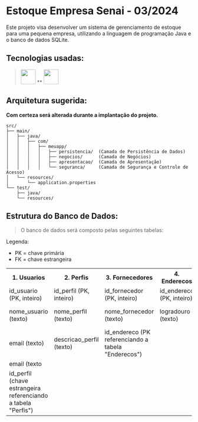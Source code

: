 # Estoque Empresa Senai - 03/2024
Este projeto visa desenvolver um sistema de gerenciamento de estoque para uma pequena empresa, utilizando a linguagem de programação Java e o banco de dados SQLite.
## Tecnologias usadas:
> [<img src="https://cdn.jsdelivr.net/gh/devicons/devicon@latest/icons/java/java-original-wordmark.svg" width="40" heidth="40"/>](https://www.java.com) ** [<img src="https://cdn.jsdelivr.net/gh/devicons/devicon@latest/icons/sqlite/sqlite-original-wordmark.svg" width="40" heidth="40"/>](https://www.sqlite.org)

## Arquitetura sugerida:
**Com certeza será alterada durante a implantação do projeto.**
```
src/
├── main/
│   ├── java/
│   │   ├── com/
│   │   │   ├── meuapp/
│   │   │   │   ├── persistencia/  (Camada de Persistência de Dados)
│   │   │   │   ├── negocios/      (Camada de Negócios)
│   │   │   │   ├── apresentacao/  (Camada de Apresentação)
│   │   │   │   └── seguranca/     (Camada de Segurança e Controle de Acesso)
│   └── resources/
│       └── application.properties             
└── test/
    ├── java/
    └── resources/
```

## Estrutura do Banco de Dados:
> O banco de dados será composto pelas seguintes tabelas:

Legenda:
- PK = chave primária
- FK = chave estrangeira

<table>
  <tr>
    <th>1. Usuarios</th>
    <th>2. Perfis</th>
    <th>3. Fornecedores</th>
    <th>4. Enderecos</th>
    <th>5. Produtos</th>
    <th>6. Pedidos</th>
    <th>7. MovimentacaoEstoque</th>
  </tr>
  <tr>
    <td>id_usuario (PK, inteiro)</td>
    <td>id_perfil (PK, inteiro)</td>
    <td>id_fornecedor (PK, inteiro)</td>
    <td>id_endereco (PK, inteiro)</td>
    <td>id_produto (PK, inteiro)</td>
    <td>id_pedido (PK, inteiro)</td>
    <td>id_movimentacao (PK, inteiro)</td>
  </tr>
  <tr>
    <td>nome_usuario (texto)</td>
    <td>nome_perfil (texto)</td>
    <td>nome_fornecedor (texto)</td>
    <td>logradouro (texto)</td>
    <td>nome_produto (texto)</td>
    <td>data_pedido (data)</td>
    <td>id_produto (FK referenciando a tabela "Produtos)</td>
  </tr>
    <tr>
    <td>email (texto)</td>
    <td>descricao_perfil (texto)</td>
    <td>id_endereco (PK referenciando a tabela "Enderecos")</td>
    <td></td>
    <td></td>
    <td></td>
    <td></td>
  </tr>
    <tr>
    <td>email (texto</td>
    <td></td>
    <td></td>
    <td></td>
    <td></td>
    <td></td>
    <td></td>
  </tr>
    <tr>
    <td>id_perfil (chave estrangeira referenciando a tabela "Perfis")</td>
    <td></td>
    <td></td>
    <td></td>
    <td></td>
    <td></td>
    <td></td>
  </tr>
</table>
